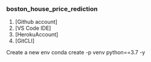 ### boston_house_price_rediction

1. [Github account]
2. [VS Code IDE]
3. [HerokuAccount]
4. [GitCLI]

Create a new env
conda create -p venv python==3.7 -y